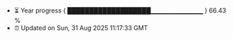 - ⏳ Year progress { ███████████████████▁▁▁▁▁▁▁▁▁▁▁ } 66.43 %
- ⏰ Updated on Sun, 31 Aug 2025 11:17:33 GMT


